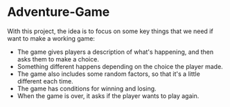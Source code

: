 # Adventure-Game
With this project, the idea is to focus on some key things that we need if want to make a working game:
- The game gives players a description of what's happening, and then asks them to make a choice.
- Something different happens depending on the choice the player made.
- The game also includes some random factors, so that it's a little different each time.
- The game has conditions for winning and losing.
- When the game is over, it asks if the player wants to play again.
